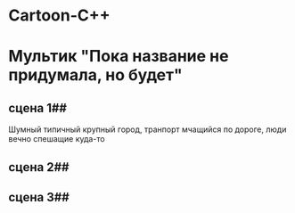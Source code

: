 # Cartoon-C++

# Мультик "Пока название не придумала, но будет"

## **сцена 1**##
Шумный типичный крупный город, транпорт мчащийся по дороге, люди вечно спешащие куда-то

## **сцена 2**##

## **сцена 3**##
